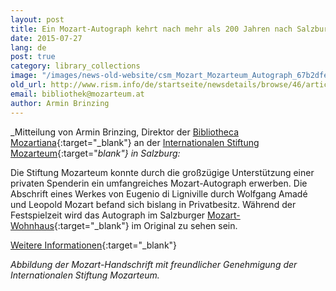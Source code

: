 ```yaml
---
layout: post
title: Ein Mozart-Autograph kehrt nach mehr als 200 Jahren nach Salzburg zurück
date: 2015-07-27
lang: de
post: true
category: library_collections
image: "/images/news-old-website/csm_Mozart_Mozarteum_Autograph_67b2dfe1c3.jpg"
old_url: http://www.rism.info/de/startseite/newsdetails/browse/46/article/64/after-more-than-200-years-one-of-mozarts-autograph-manuscripts-returns-to-salzburg.html
email: bibliothek@mozarteum.at
author: Armin Brinzing
---
```


_Mitteilung von Armin Brinzing, Direktor der [Bibliotheca Mozartiana](https://mozarteum.at/bibliotheca-mozartiana/#info){:target="_blank"} an der [Internationalen Stiftung Mozarteum](http://www.mozarteum.at/){:target="_blank"} in Salzburg:_

Die Stiftung Mozarteum konnte durch die großzügige Unterstützung einer privaten Spenderin ein umfangreiches Mozart-Autograph erwerben. Die Abschrift eines Werkes von Eugenio di Ligniville durch Wolfgang Amadé und Leopold Mozart befand sich bislang in Privatbesitz. Während der Festspielzeit wird das Autograph im Salzburger [Mozart-Wohnhaus](https://mozarteum.at/museums/mozart-wohnhaus/#info){:target="_blank"} im Original zu sehen sein.

[Weitere Informationen](https://web.archive.org/web/20150912024737/http://www.mozarteum.at/en/content/news/256){:target="_blank"}


_Abbildung der Mozart-Handschrift mit freundlicher Genehmigung der Internationalen Stiftung Mozarteum._
